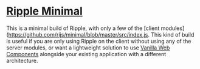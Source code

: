 # [Ripple Minimal](https://github.com/pemrouz/ripple)

This is a minimal build of Ripple, with only a few of the [client modules](https://github.com/rijs/minimal/blob/master/src/index.js. This kind of build is useful if you are only using Ripple on the client without using any of the server modules, or want a lightweight solution to use [Vanilla Web Components](https://github.com/pemrouz/vanilla) alongside your existing application with a different architecture.